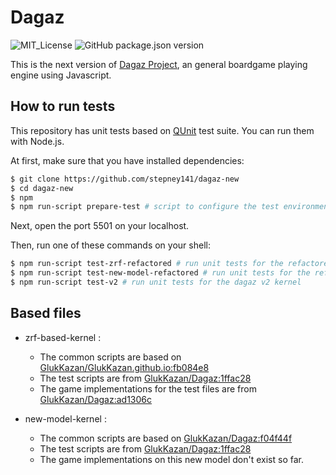 # Dagaz

![MIT_License](https://img.shields.io/github/license/stepney141/dagaz-new?color=blue)
![GitHub package.json version](https://img.shields.io/github/package-json/v/stepney141/dagaz-new?color=brightgreen)

This is the next version of [Dagaz Project](https://github.com/GlukKazan/Dagaz), an general boardgame playing engine using Javascript.

## How to run tests

This repository has unit tests based on [QUnit](https://qunitjs.com/) test suite. You can run them with Node.js.

At first, make sure that you have installed dependencies:

```bash
$ git clone https://github.com/stepney141/dagaz-new
$ cd dagaz-new
$ npm
$ npm run-script prepare-test # script to configure the test environment.
```

Next, open the port 5501 on your localhost.

Then, run one of these commands on your shell:

```bash
$ npm run-script test-zrf-refactored # run unit tests for the refactored zrf-based kernel
$ npm run-script test-new-model-refactored # run unit tests for the refactored new-model kernel
$ npm run-script test-v2 # run unit tests for the dagaz v2 kernel
```

## Based files

- zrf-based-kernel :
  - The common scripts are based on [GlukKazan/GlukKazan.github.io:fb084e8](https://github.com/GlukKazan/GlukKazan.github.io/blob/fb084e880915b0410b21f3190a3c9e2a86a79ce9/common-scripts)
  - The test scripts are from [GlukKazan/Dagaz:1ffac28](https://github.com/GlukKazan/Dagaz/tree/1ffac284ea075f68eb193187c1c88038cf89940f/tests)
  - The game implementations for the test files are from [GlukKazan/Dagaz:ad1306c](https://github.com/GlukKazan/Dagaz/tree/ad1306c7cb9f7a906237767f5413fb1057778c22/src/debug/games)

- new-model-kernel :
  - The common scripts are based on [GlukKazan/Dagaz:f04f44f](https://github.com/GlukKazan/Dagaz/blob/f04f44fb6d4967076f19648fd290236ab511a0ff/src/debug/kernel)
  - The test scripts are from [GlukKazan/Dagaz:1ffac28](https://github.com/GlukKazan/Dagaz/tree/1ffac284ea075f68eb193187c1c88038cf89940f/tests)
  - The game implementations on this new model don't exist so far.
